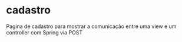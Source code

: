 # cadastro
Pagina de cadastro para mostrar a comunicação entre uma view e um controller com Spring via POST
